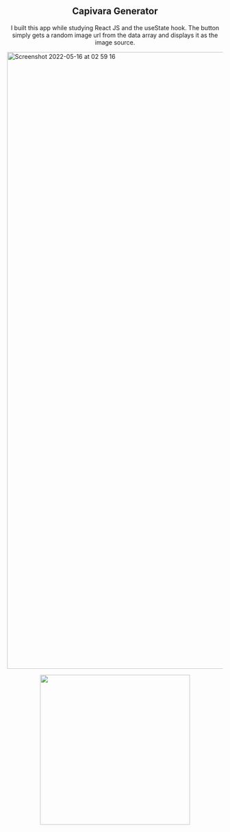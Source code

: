 <h2 align="center">Capivara Generator</h2>

<p align='center'>I built this app while studying React JS and the useState hook. The button simply gets a random image url from the data array and displays it as the image source.</p>



<img width="1440" alt="Screenshot 2022-05-16 at 02 59 16" src="https://user-images.githubusercontent.com/94570140/168508914-33a66165-6655-469a-a77d-4f3855f19b58.png">

<p align="center" >
  <img height="350" src="https://user-images.githubusercontent.com/94570140/168509124-2f61153b-9ce8-481e-8cdc-24cb894246fa.gif" />
</p>
